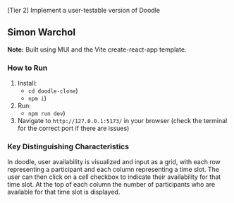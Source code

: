 [Tier 2] Implement a user-testable version of Doodle

## Simon Warchol

**Note:** Built using MUI and the Vite create-react-app template.

### How to Run

1) Install:
    - `cd doodle-clone`)
    - `npm i`)
2) Run:
    - `npm run dev`)
3) Navigate to `http://127.0.0.1:5173/` in your browser (check the terminal for the correct port if there are issues)

### Key Distinguishing Characteristics 
In doodle, user availability is visualized and input as a grid, with each row representing a participant and each column representing a time slot. 
The user can then click on a cell checkbox to indicate their availability for that time slot.
At the top of each column the number of participants who are available for that time slot is displayed.
